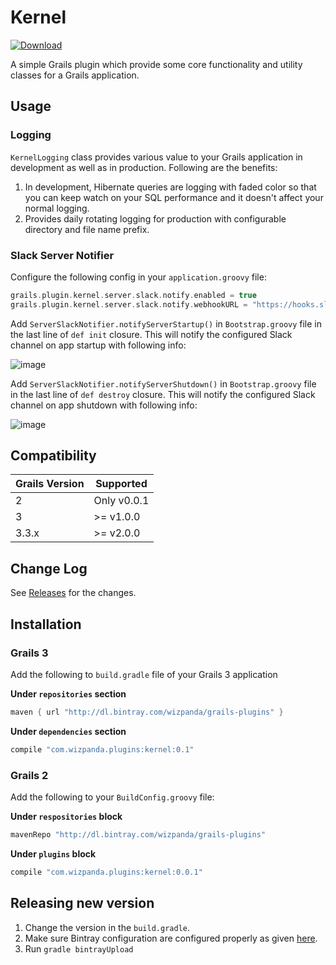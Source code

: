 # Kernel

[ ![Download](https://api.bintray.com/packages/wizpanda/grails-plugins/kernel/images/download.svg) ](https://bintray.com/wizpanda/grails-plugins/kernel/_latestVersion)

A simple Grails plugin which provide some core functionality and utility classes for a Grails application.

## Usage

### Logging

`KernelLogging` class provides various value to your Grails application in development as well as in production. Following are the benefits:

1. In development, Hibernate queries are logging with faded color so that you can keep watch on your SQL performance and it doesn't 
affect your normal logging.
2. Provides daily rotating logging for production with configurable directory and file name prefix.

### Slack Server Notifier

Configure the following config in your `application.groovy` file:

```groovy
grails.plugin.kernel.server.slack.notify.enabled = true
grails.plugin.kernel.server.slack.notify.webhookURL = "https://hooks.slack.com/services/xxxxxx/xxxxxxx/jJ5dbjbCnfB8EN5dBugFi3d"
```

Add `ServerSlackNotifier.notifyServerStartup()` in `Bootstrap.groovy` file in the last line of `def init` closure. This will notify the 
configured Slack channel on app startup with following info:

![image](https://user-images.githubusercontent.com/1804514/56596307-f73ba500-660d-11e9-93e2-fcb8f582b056.png)

Add `ServerSlackNotifier.notifyServerShutdown()` in `Bootstrap.groovy` file in the last line of `def destroy` closure. This will notify 
the configured Slack channel on app shutdown with following info:

![image](https://user-images.githubusercontent.com/1804514/56596481-4681d580-660e-11e9-8f0b-4556f2c84b38.png)


## Compatibility

Grails Version | Supported
--------- | ---------
2         |  Only v0.0.1
3         |  >= v1.0.0
3.3.x     |  >= v2.0.0

## Change Log

See [Releases](https://github.com/wizpanda/kernel/releases) for the changes.

## Installation

### Grails 3

Add the following to `build.gradle` file of your Grails 3 application

**Under `repositories` section**

```groovy
maven { url "http://dl.bintray.com/wizpanda/grails-plugins" }
```

**Under `dependencies` section**

```groovy
compile "com.wizpanda.plugins:kernel:0.1"
```

### Grails 2

Add the following to your `BuildConfig.groovy` file:

**Under `respositories` block**

```groovy
mavenRepo "http://dl.bintray.com/wizpanda/grails-plugins"
```

**Under `plugins` block**

```groovy
compile "com.wizpanda.plugins:kernel:0.0.1"
```

## Releasing new version

1. Change the version in the `build.gradle`.
2. Make sure Bintray configuration are configured properly as given [here](https://github.com/grails/grails-core/blob/639d7039d24031dbc1353f95b6d2c88a100da850/grails-gradle-plugin/src/main/groovy/org/grails/gradle/plugin/publishing/GrailsCentralPublishGradlePlugin.groovy).
2. Run `gradle bintrayUpload`
